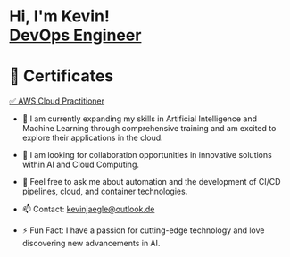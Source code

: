 <h1>Hi, I'm Kevin! <br/><a href="https://github.com/kevinjaegle">DevOps Engineer</a></h1>

<h1>📜 Certificates</h1>
<a href="https://github.com/kevinjaegle/kevinjaegle/assets/95292087/cc355990-0ecb-43b6-82ea-c20cc6c880a1"> ✅ AWS Cloud Practitioner<br/></a>


- 🔭 I am currently expanding my skills in Artificial Intelligence and Machine Learning through comprehensive training and am excited to explore their applications in the cloud.
  
- 👯 I am looking for collaboration opportunities in innovative solutions within AI and Cloud Computing.
  
- 💬 Feel free to ask me about automation and the development of CI/CD pipelines, cloud, and container technologies.
  
- 📫 Contact: kevinjaegle@outlook.de
  
- ⚡ Fun Fact: I have a passion for cutting-edge technology and love discovering new advancements in AI.


